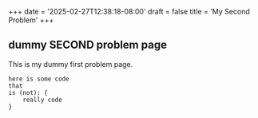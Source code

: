 +++
date = '2025-02-27T12:38:18-08:00'
draft = false
title = 'My Second Problem'
+++


## dummy SECOND problem page

This is my dummy first problem page.

```
here is some code
that 
is (not): {
    really code
}
```